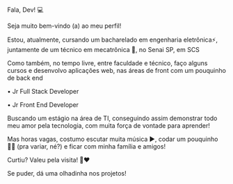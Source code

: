 Fala, Dev! 💻

Seja muito bem-vindo (a) ao meu perfil!

Estou, atualmente, cursando um bacharelado em engenharia eletrônica⚡,
juntamente de um técnico em mecatrônica 🤖, no Senai SP, em SCS

Como também, no tempo livre, entre faculdade e técnico, faço alguns cursos e desenvolvo aplicações web, nas áreas de front com um pouquinho de back end

• Jr Full Stack Developer

• Jr Front End Developer

Buscando um estágio na área de TI, conseguindo assim demonstrar todo meu amor pela tecnologia, com muita força de vontade para aprender!

Mas horas vagas, costumo escutar muita música ▶️, 
codar um pouquinho 👩‍💻 (pra variar, né?) 
e ficar com minha família e amigos!

Curtiu? Valeu pela visita! 👋♥️

Se puder, dá uma olhadinha nos projetos! 
